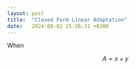 ```yaml
---
layout: post
title:  "Closed Form Linear Adaptation"
date:   2024-08-02 15:26:31 +0200
---
```

When

$$
A = x + y
$$